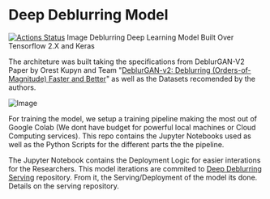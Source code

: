 # Deep Deblurring Model
[![Actions Status](https://github.com/elpapi42/deep-deblurring-model/workflows/testdeblurrer/badge.svg)](https://github.com/elpapi42/deep-deblurring-model/actions)
Image Deblurring Deep Learning Model Built Over Tensorflow 2.X and Keras

The architeture was built taking the specifications from DeblurGAN-V2 Paper by Orest Kupyn and Team "[DeblurGAN-v2: Deblurring (Orders-of-Magnitude) Faster and Better](https://arxiv.org/abs/1908.03826)" as well as the Datasets recomended by the authors.

![Image](https://github.com/TAMU-VITA/DeblurGANv2/blob/master/doc_images/pipeline.jpg "architecture")

For training the model, we setup a training pipeline making the most out of Google Colab (We dont have budget for powerful local machines or Cloud Computing services). This repo contains the Jupyter Notebooks used as well as the Python Scripts for the different parts the the pipeline.

The Jupyter Notebook contains the Deployment Logic for easier interations for the Researchers. This model iterations are commited to [Deep Deblurring Serving](https://github.com/ElPapi42/deep-deblurring-serving) repository. From it, the Serving/Deployment of the model its done. Details on the serving repository.
